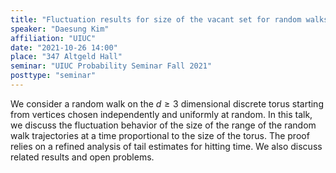 ```yaml
---
title: "Fluctuation results for size of the vacant set for random walks on discrete torus"
speaker: "Daesung Kim"
affiliation: "UIUC"
date: "2021-10-26 14:00"
place: "347 Altgeld Hall"
seminar: "UIUC Probability Seminar Fall 2021" 
posttype: "seminar"
---
```


We consider a random walk on the $d\ge 3$ dimensional discrete torus starting from vertices chosen independently and uniformly at random. In this talk, we discuss the fluctuation behavior of the size of the range of the random walk trajectories at a time proportional to the size of the torus. The proof relies on a refined analysis of tail estimates for hitting time. We also discuss related results and open problems.
